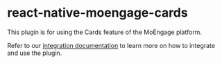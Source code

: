 # react-native-moengage-cards

This plugin is for using the Cards feature of the MoEngage platform.

Refer to our [integration documentation](https://developers.moengage.com/hc/en-us/sections/18392432502676-Cards) to learn more on how to integrate and use the plugin.